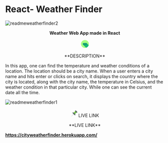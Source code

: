 # React- Weather Finder 

![readmeweatherfinder2](https://user-images.githubusercontent.com/73714951/174257792-3b5d605e-0c7d-4573-bea2-de0db638dc1c.png)<p align='center'>**Weather Web App made in React**</p>

<p align='center'><img src='images/pin.png' alt='not found' width='25px' height='25px'/></p><p align='center'> **DESCRIPTION**</p>

In this app, one can find the temperature and weather conditions of a location. The location should be a city name. When a user enters a city name and hits enter or clicks on search, it displays the country where the city is located, along with the city name, the temperature in Celsius, and the weather condition in that particular city. While one can see the current date all the time.

![readmeweatherfinder1](https://user-images.githubusercontent.com/73714951/174257518-ff28204a-27f5-4c5e-9d12-0399314eb0bc.png)

<p align='center'><img src='images/pinv.png' alt='not found' width='25px' height='25px'/>LIVE LINK</p><p align='center'> **LIVE LINK**</p>

**https://cityweatherfinder.herokuapp.com/**
